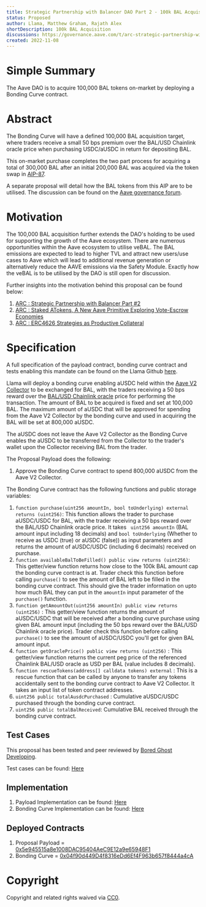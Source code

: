 ```yaml
---
title: Strategic Partnership with Balancer DAO Part 2 - 100k BAL Acquisition
status: Proposed
author: Llama, Matthew Graham, Rajath Alex
shortDescription: 100k BAL Acquisition
discussions: https://governance.aave.com/t/arc-strategic-partnership-with-balancer-part-2/7813
created: 2022-11-08
---
```


# Simple Summary

The Aave DAO is to acquire 100,000 BAL tokens on-market by deploying a Bonding Curve contract.

# Abstract

The Bonding Curve will have a defined 100,000 BAL acquisition target, where traders receive a small 50 bps premium over the BAL/USD Chainlink oracle price when purchasing USDC/aUSDC in return for depositing BAL. 

This on-market purchase completes the two part process for acquiring a total of 300,000 BAL after an initial 200,000 BAL was acquired via the token swap in [AIP-87](https://app.aave.com/governance/proposal/87/). 

A separate proposal will detail how the BAL tokens from this AIP are to be utilised. The discussion can be found on the [Aave governance forum](https://governance.aave.com/t/arc-deploy-bal-to-vebal/9747).


# Motivation

The 100,000 BAL acquisition further extends the DAO's holding to be used for supporting the growth of the Aave ecosystem. There are numerous opportunities within the Aave ecosystem to utilise veBAL. The BAL emissions are expected to lead to higher TVL and attract new users/use cases to Aave which will lead to additional revenue generation or alternatively reduce the AAVE emissions via the Safety Module. Exactly how the veBAL is to be utilised by the DAO is still open for discussion. 

Further insights into the motivation behind this proposal can be found below:
1. [ARC : Strategic Partnership with Balancer Part #2](https://governance.aave.com/t/arc-strategic-partnership-with-balancer-part-2/7813)
2. [ARC : Staked ATokens, A New Aave Primitive Exploring Vote-Escrow Economies](https://governance.aave.com/t/arc-staked-atokens-a-new-aave-primitive-exploring-vote-escrow-economies/10406)
3. [ARC : ERC4626 Strategies as Productive Collateral](https://governance.aave.com/t/arc-erc4626-strategies-as-productive-collateral/10337)

# Specification

A full specification of the payload contract, bonding curve contract and tests enabling this mandate can be found on the Llama Github [here](https://github.com/llama-community/aave-bal-bonding-curve).

Llama will deploy a bonding curve enabling aUSDC held within the [Aave V2 Collector](https://etherscan.io/address/0x464C71f6c2F760DdA6093dCB91C24c39e5d6e18c) to be exchanged for BAL, with the traders receiving a 50 bps reward over the [BAL/USD Chainlink oracle](https://etherscan.io/address/0xdF2917806E30300537aEB49A7663062F4d1F2b5F) price for performing the transaction. The amount of BAL to be acquired is fixed and set at 100,000 BAL. The maximum amount of aUSDC that will be approved for spending from the Aave V2 Collector by the bonding curve and used in acquiring the BAL will be set at 800,000 aUSDC.

The aUSDC does not leave the Aave V2 Collector as the Bonding Curve enables the aUSDC to be transferred from the Collector to the trader's wallet upon the Collector receiving BAL from the trader.

The Proposal Payload does the following:
1. Approve the Bonding Curve contract to spend 800,000 aUSDC from the Aave V2 Collector.

The Bonding Curve contract has the following functions and public storage variables:
1. `function purchase(uint256 amountIn, bool toUnderlying) external returns (uint256)`: This function allows the trader to purchase aUSDC/USDC for BAL, with the trader receiving a 50 bps reward over the BAL/USD Chainlink oracle price. It takes ` uint256 amountIn` (BAL amount input including 18 decimals) and `bool toUnderlying` (Whether to receive as USDC (true) or aUSDC (false)) as input parameters and returns the amount of aUSDC/USDC (including 6 decimals) received on purchase. 
2. `function availableBalToBeFilled() public view returns (uint256)`: This getter/view function returns how close to the 100k BAL amount cap the bonding curve contract is at. Trader check this function before calling `purchase()` to see the amount of BAL left to be filled in the bonding curve contract. This should give the trader information on upto how much BAL they can put in the `amountIn` input parameter of the `purchase()` function.
3. `function getAmountOut(uint256 amountIn) public view returns (uint256)` : This getter/view function returns the amount of aUSDC/USDC that will be received after a bonding curve purchase using given BAL amount input (including the 50 bps reward over the BAL/USD Chainlink oracle price). Trader check this function before calling `purchase()` to see the amount of aUSDC/USDC you'll get for given BAL amount input.
4. `function getOraclePrice() public view returns (uint256)` : This getter/view function returns the current peg price of the referenced Chainlink BAL/USD oracle as USD per BAL (value includes 8 decimals). 
5. `function rescueTokens(address[] calldata tokens) external` : This is a rescue function that can be called by anyone to transfer any tokens accidentally sent to the bonding curve contract to Aave V2 Collector. It takes an input list of token contract addresses. 
6. `uint256 public totalAusdcPurchased` : Cumulative aUSDC/USDC purchased through the bonding curve contract.
7. `uint256 public totalBalReceived`: Cumulative BAL received through the bonding curve contract.

## Test Cases

This proposal has been tested and peer reviewed by [Bored Ghost Developing](https://twitter.com/bgdlabs).

Test cases can be found: [Here](https://github.com/llama-community/aave-bal-bonding-curve/blob/main/src/test/OneWayBondingCurveE2E.t.sol)

## Implementation

1. Payload Implementation can be found: [Here](https://github.com/llama-community/aave-bal-bonding-curve/blob/main/src/ProposalPayload.sol)
2. Bonding Curve Implementation can be found: [Here](https://github.com/llama-community/aave-bal-bonding-curve/blob/main/src/OneWayBondingCurve.sol)

## Deployed Contracts

1. Proposal Payload = [0x5e945515a8e1008DAC95404AeC9E12a9e65948F1](https://etherscan.io/address/0x5e945515a8e1008dac95404aec9e12a9e65948f1)
2. Bonding Curve = [0x04f90d449D4f8316eDd6Ef4F963b657f8444a4cA](https://etherscan.io/address/0x04f90d449d4f8316edd6ef4f963b657f8444a4ca)

# Copyright

Copyright and related rights waived via [CC0](https://creativecommons.org/publicdomain/zero/1.0/).
